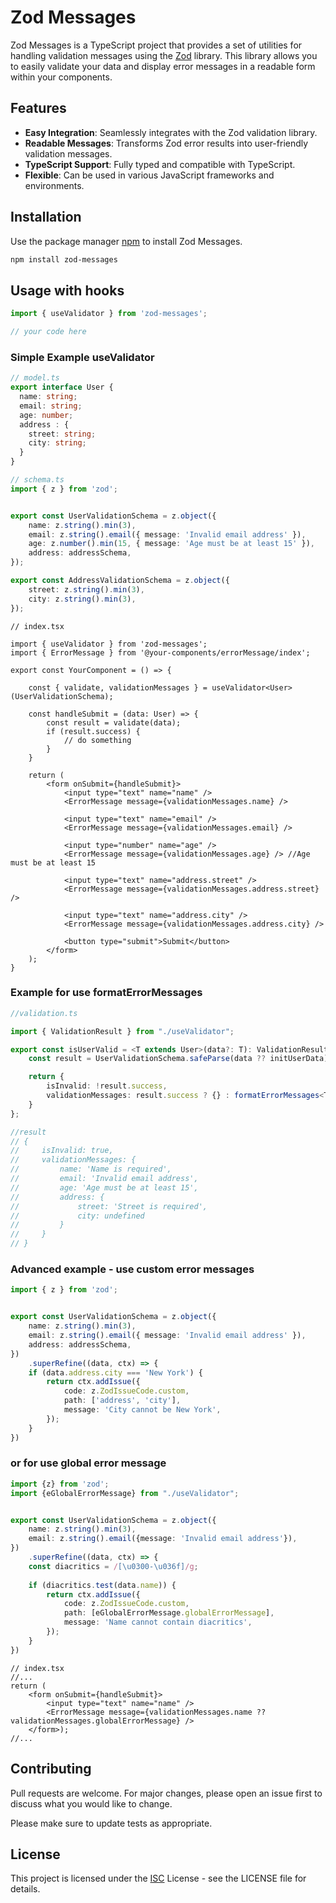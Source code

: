 # Zod Messages

Zod Messages is a TypeScript project that provides a set of utilities for handling validation messages using the [Zod](https://github.com/colinhacks/zod) library. This library allows you to easily validate your data and display error messages in a readable form within your components.

## Features

- **Easy Integration**: Seamlessly integrates with the Zod validation library.
- **Readable Messages**: Transforms Zod error results into user-friendly validation messages.
- **TypeScript Support**: Fully typed and compatible with TypeScript.
- **Flexible**: Can be used in various JavaScript frameworks and environments.



## Installation

Use the package manager [npm](https://www.npmjs.com/) to install Zod Messages.

```bash
npm install zod-messages
```

## Usage with hooks

```typescript
import { useValidator } from 'zod-messages';

// your code here
```

### Simple Example useValidator


```typescript
// model.ts
export interface User {
  name: string;
  email: string;
  age: number;
  address : {
    street: string;
    city: string;
  }
}
```

```typescript
// schema.ts
import { z } from 'zod';


export const UserValidationSchema = z.object({
    name: z.string().min(3),
    email: z.string().email({ message: 'Invalid email address' }),
    age: z.number().min(15, { message: 'Age must be at least 15' }),
    address: addressSchema,
});

export const AddressValidationSchema = z.object({
    street: z.string().min(3),
    city: z.string().min(3),
});
```

```tsx
// index.tsx

import { useValidator } from 'zod-messages';
import { ErrorMessage } from '@your-components/errorMessage/index';

export const YourComponent = () => {

    const { validate, validationMessages } = useValidator<User>(UserValidationSchema);

    const handleSubmit = (data: User) => {
        const result = validate(data);
        if (result.success) {
            // do something
        }
    }
    
    return (
        <form onSubmit={handleSubmit}>
            <input type="text" name="name" />
            <ErrorMessage message={validationMessages.name} />
            
            <input type="text" name="email" />
            <ErrorMessage message={validationMessages.email} />

            <input type="number" name="age" />
            <ErrorMessage message={validationMessages.age} /> //Age must be at least 15
            
            <input type="text" name="address.street" />
            <ErrorMessage message={validationMessages.address.street} />
            
            <input type="text" name="address.city" />
            <ErrorMessage message={validationMessages.address.city} />
            
            <button type="submit">Submit</button>
        </form>
    );
}
```

### Example for use formatErrorMessages

```typescript
//validation.ts

import { ValidationResult } from "./useValidator";

export const isUserValid = <T extends User>(data?: T): ValidationResult<T> => {
    const result = UserValidationSchema.safeParse(data ?? initUserData);

    return {
        isInvalid: !result.success,
        validationMessages: result.success ? {} : formatErrorMessages<T>(result.error),
    }
};

//result
// {
//     isInvalid: true,
//     validationMessages: {
//         name: 'Name is required',
//         email: 'Invalid email address',
//         age: 'Age must be at least 15',
//         address: {
//             street: 'Street is required',
//             city: undefined
//         }
//     }
// }

```

### Advanced example - use custom error messages

```typescript
import { z } from 'zod';


export const UserValidationSchema = z.object({
    name: z.string().min(3),
    email: z.string().email({ message: 'Invalid email address' }),
    address: addressSchema,
})
    .superRefine((data, ctx) => {
    if (data.address.city === 'New York') {
        return ctx.addIssue({
            code: z.ZodIssueCode.custom,
            path: ['address', 'city'],
            message: 'City cannot be New York',
        });
    }
})
```

### or for use global error message

```typescript
import {z} from 'zod';
import {eGlobalErrorMessage} from "./useValidator";


export const UserValidationSchema = z.object({
    name: z.string().min(3),
    email: z.string().email({message: 'Invalid email address'}),
})
    .superRefine((data, ctx) => {
    const diacritics = /[\u0300-\u036f]/g;
    
    if (diacritics.test(data.name)) {
        return ctx.addIssue({
            code: z.ZodIssueCode.custom,
            path: [eGlobalErrorMessage.globalErrorMessage],
            message: 'Name cannot contain diacritics',
        });
    }
})
```

```tsx
// index.tsx
//...
return (
    <form onSubmit={handleSubmit}>
        <input type="text" name="name" />
        <ErrorMessage message={validationMessages.name ?? validationMessages.globalErrorMessage} />
    </form>);
//...
```




## Contributing

Pull requests are welcome. For major changes, please open an issue first to discuss what you would like to change.

Please make sure to update tests as appropriate.

## License

This project is licensed under the [ISC](https://choosealicense.com/licenses/isc/) License - see the LICENSE file for details.